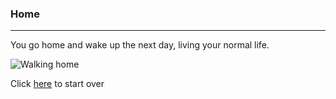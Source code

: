 ### Home
---
You go home and wake up the next day, living your normal life.

![Walking home](https://c1.staticflickr.com/3/2917/14208295359_5fe1f5f7c3_b.jpg)

Click [here](../README.md) to start over